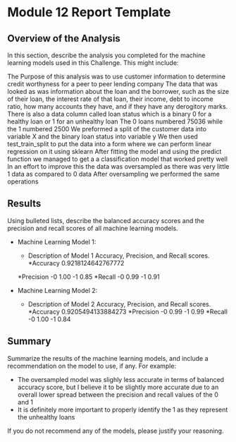 # Module 12 Report Template

## Overview of the Analysis

In this section, describe the analysis you completed for the machine learning models used in this Challenge. This might include:

The Purpose of this analysis was to use customer information to determine credit worthyness for a peer to peer lending company
The data that was looked as was information about the loan and the borrower, such as the size of their loan, the interest rate of that loan, their income, debt to income ratio, how many accounts they have, and if they have any derogitory marks. There is also a data column called loan status which is a binary 0 for a healthy loan or 1 for an unhealthy loan
The 0 loans numbered 75036 while the 1 numbered 2500
We preformed a split of the customer data into variable X and the binary loan status into variable y 
We then used test_train_split to put the data into a form where we can perform linear regression on it using sklearn
After fitting the model and using the predict function we managed to get a a classification model that worked pretty well
In an effort to improve this the data was oversampled as there was very little 1 data as compared to 0 data
After oversampling we performed the same operations 

## Results

Using bulleted lists, describe the balanced accuracy scores and the precision and recall scores of all machine learning models.

* Machine Learning Model 1:
  * Description of Model 1 Accuracy, Precision, and Recall scores.
  *Accuracy  0.9218124642767772

  *Precision 
      -0 1.00 
      -1 0.85
  *Recall 
      -0 0.99
      -1 0.91



* Machine Learning Model 2:
  * Description of Model 2 Accuracy, Precision, and Recall scores.
  *Accuracy 0.9205494133884273
  *Precision 
      -0 0.99
      -1 0.99
  *Recall 
      -0 1.00
      -1 0.84


## Summary

Summarize the results of the machine learning models, and include a recommendation on the model to use, if any. For example:
* The oversampled model was slighly less accurate in terms of balanced accuracy score, but I believe it to be slightly more accurate due to an overall lower spread between the precision and recall values of the 0 and 1
* It is definitely more important to properly identify the 1 as they represent the unhealthy loans

If you do not recommend any of the models, please justify your reasoning.
